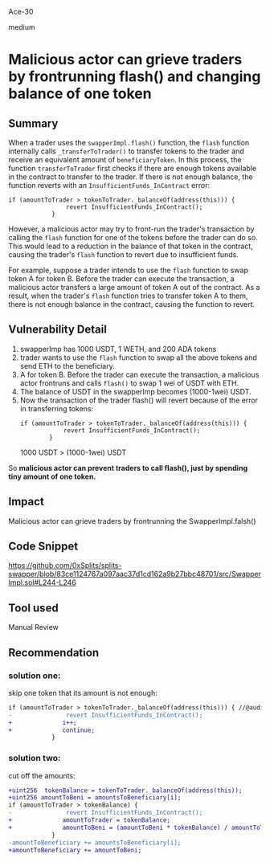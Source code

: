 Ace-30

medium

# Malicious actor can grieve traders by frontrunning flash() and changing balance of one token

## Summary
When a trader uses the `swapperImpl.flash()` function, the `flash` function internally calls `_transferToTrader()` to transfer tokens to the trader and receive an equivalent amount of `beneficiaryToken`. In this process, the function `transferToTrader` first checks if there are enough tokens available in the contract to transfer to the trader. If there is not enough balance, the function reverts with an `InsufficientFunds_InContract` error:
```solidity
if (amountToTrader > tokenToTrader._balanceOf(address(this))) {
                revert InsufficientFunds_InContract();
            }
```
However, a malicious actor may try to front-run the trader's transaction by calling the `flash` function for one of the tokens before the trader can do so. This would lead to a reduction in the balance of that token in the contract, causing the trader's `flash` function to revert due to insufficient funds. 

For example, suppose a trader intends to use the `flash` function to swap token A for token B. Before the trader can execute the transaction, a malicious actor transfers a large amount of token A out of the contract. As a result, when the trader's `flash` function tries to transfer token A to them, there is not enough balance in the contract, causing the function to revert.

## Vulnerability Detail
1. swapperImp has 1000 USDT, 1 WETH, and 200 ADA tokens
2. trader wants to use the `flash` function to swap all the above tokens and send ETH to the beneficiary.
3. A for token B. Before the trader can execute the transaction, a malicious actor frontruns and calls `flash()` to swap 1 wei of USDT with ETH.
4. The balance of USDT in the swapperImp becomes (1000-1wei) USDT.
5. Now the transaction of the trader flash() will revert because of the error in transferring tokens:
    ```solidity
    if (amountToTrader > tokenToTrader._balanceOf(address(this))) {
                revert InsufficientFunds_InContract();
            }
    ```
    1000 USDT > (1000-1wei) USDT

So **malicious actor can prevent traders to call flash(), just by spending tiny amount of one token.**

## Impact
Malicious actor can grieve traders by frontrunning the SwapperImpl.falsh()
## Code Snippet
https://github.com/0xSplits/splits-swapper/blob/83ce1124767a097aac37d1cd162a9b27bbc48701/src/SwapperImpl.sol#L244-L246
## Tool used

Manual Review

## Recommendation
### solution one:
skip one token that its amount is not enough:
```diff
if (amountToTrader > tokenToTrader._balanceOf(address(this))) { //@audit grieve by flashing 1 token
-               revert InsufficientFunds_InContract();
+              i++;
+              continue;
            }
```

### solution two:
cut off the amounts:
```diff
+uint256  tokenBalance = tokenToTrader._balanceOf(address(this));
+uint256 amountToBeni = amountsToBeneficiary[i];
if (amountToTrader > tokenBalance) { 
-               revert InsufficientFunds_InContract();
+              amountToTrader = tokenBalance;
+              amountToBeni = (amountToBeni * tokenBalance) / amountToTrader; 
            }
-amountToBeneficiary += amountsToBeneficiary[i];
+amountToBeneficiary += amountToBeni;
```
